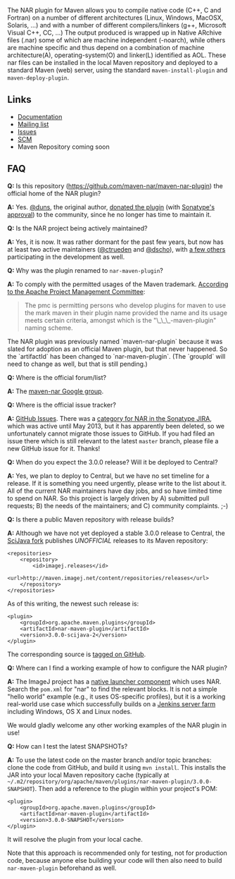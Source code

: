 The NAR plugin for Maven allows you to compile native code (C++, C and
Fortran) on a number of different architectures (Linux, Windows, MacOSX,
Solaris, ...) and with a number of different compilers/linkers (g++,
Microsoft Visual C++, CC, ...) The output produced is wrapped up in
Native ARchive files (.nar) some of which are machine independent
(-noarch), while others are machine specific and thus depend on a
combination of machine architecture(A), operating-system(O) and
linker(L) identified as AOL. These nar files can be installed in the
local Maven repository and deployed to a standard Maven (web) server,
using the standard `maven-install-plugin` and `maven-deploy-plugin`.

Links
-----
* [Documentation](https://maven-nar.github.com/maven-nar-plugin)
* [Mailing list](https://groups.google.com/group/maven-nar)
* [Issues](https://github.com/maven-nar/maven-nar-plugin/issues)
* [SCM](https://github.com/maven-nar)
* Maven Repository coming soon

FAQ
---
**Q:**
Is this repository (https://github.com/maven-nar/maven-nar-plugin) the official
home of the NAR plugin?

**A:**
Yes. [@duns](https://github.com/duns), the original author, [donated the
plugin](http://mail-archives.apache.org/mod_mbox/maven-users/201210.mbox/%3C67C29597-AFA3-4562-96B6-921481793AA5%40gmail.com%3E)
(with [Sonatype's
approval](http://mail-archives.apache.org/mod_mbox/maven-users/201210.mbox/%3C4DFF8AA4-A2DC-440B-9A59-0D94C18E73D4@tesla.io%3E))
to the community, since he no longer has time to maintain it.

**Q:**
Is the NAR project being actively maintained?

**A:**
Yes, it is now. It was rather dormant for the past few years, but now has at
least two active maintainers ([@ctrueden](https://github.com/ctrueden) and
[@dscho](https://github.com/dscho)), with [a few
others](https://github.com/maven-nar?tab=members) participating in the
development as well.

**Q:**
Why was the plugin renamed to `nar-maven-plugin`?

**A:**
To comply with the permitted usages of the Maven trademark. [According to the
Apache Project Management
Committee](http://markmail.org/search/?q=list%3Aorg.apache.maven.dev#query:list%3Aorg.apache.maven.dev+page:1+mid:cmqxvj6ddshmnzwr+state:results):
<blockquote>The pmc is permitting persons who develop plugins for maven to use
the mark maven in their plugin name provided the name and its usage meets
certain criteria, amongst which is the "\_\_\_-maven-plugin" naming
scheme.</blockquote>
The NAR plugin was previously named `maven-nar-plugin` because it was slated
for adoption as an official Maven plugin, but that never happened. So the
`artifactId` has been changed to `nar-maven-plugin`. (The `groupId` will need
to change as well, but that is still pending.)

**Q:**
Where is the official forum/list?

**A:**
The [maven-nar Google group](https://groups.google.com/group/maven-nar).

**Q:**
Where is the official issue tracker?

**A:**
[GitHub Issues](https://github.com/maven-nar/maven-nar-plugin/issues). There
was a [category for NAR in the Sonatype
JIRA](https://issues.sonatype.org/browse/NAR), which was active until May 2013,
but it has apparently been deleted, so we unfortunately cannot migrate those
issues to GitHub. If you had filed an issue there which is still relevant to
the latest `master` branch, please file a new GitHub issue for it. Thanks!

**Q:**
When do you expect the 3.0.0 release? Will it be deployed to Central?

**A:**
Yes, we plan to deploy to Central, but we have no set timeline for a release.
If it is something you need urgently, please write to the list about it. All of
the current NAR maintainers have day jobs, and so have limited time to spend on
NAR. So this project is largely driven by A) submitted pull requests; B) the
needs of the maintainers; and C) community complaints. ;-)

**Q:**
Is there a public Maven repository with release builds?

**A:**
Although we have not yet deployed a stable 3.0.0 release to Central, the
[SciJava fork](https://github.com/scijava/maven-nar-plugin) publishes
*UNOFFICIAL* releases to its Maven repository:

    <repositories>
        <repository>
            <id>imagej.releases</id>
            <url>http://maven.imagej.net/content/repositories/releases</url>
        </repository>
    </repositories>

As of this writing, the newest such release is:

    <plugin>
        <groupId>org.apache.maven.plugins</groupId>
        <artifactId>nar-maven-plugin</artifactId>
        <version>3.0.0-scijava-2</version>
    </plugin>

The corresponding source is [tagged on
GitHub](https://github.com/scijava/maven-nar-plugin/tree/nar-maven-plugin-3.0.0-scijava-2).

**Q:**
Where can I find a working example of how to configure the NAR plugin?

**A:**
The ImageJ project has a [native launcher
component](https://github.com/imagej/imagej-launcher) which uses NAR. Search
the `pom.xml` for "nar" to find the relevant blocks. It is not a simple "hello
world" example (e.g., it uses OS-specific profiles), but it is a working
real-world use case which successfully builds on a [Jenkins server
farm](http://jenkins.imagej.net/job/ImageJ-launcher/) including Windows, OS X
and Linux nodes.

We would gladly welcome any other working examples of the NAR plugin in use!

**Q:**
How can I test the latest SNAPSHOTs?

**A:**
To use the latest code on the master branch and/or topic branches: clone the
code from GitHub, and build it using `mvn install`. This installs the JAR into
your local Maven repository cache (typically at
`~/.m2/repository/org/apache/maven/plugins/nar-maven-plugin/3.0.0-SNAPSHOT`).
Then add a reference to the plugin within your project's POM:

    <plugin>
        <groupId>org.apache.maven.plugins</groupId>
        <artifactId>nar-maven-plugin</artifactId>
        <version>3.0.0-SNAPSHOT</version>
    </plugin>

It will resolve the plugin from your local cache.

Note that this approach is recommended only for testing, not for production
code, because anyone else building your code will then also need to build
`nar-maven-plugin` beforehand as well.
